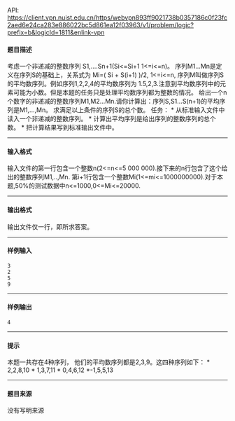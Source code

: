 API: https://client.vpn.nuist.edu.cn/https/webvpn893ff9021738b0357186c0f23fc2aed6e24ca283e886022bc5d861ea12f03963/v1/problem/logic?prefix=b&logicId=1811&enlink-vpn

#### 题目描述

考虑一个非递减的整数序列 S1,....Sn+1(Si<=Si+1 1<=i<=n)。 序列M1...Mn是定义在序列S的基础上，关系式为 Mi=( Si + S(i+1) )/2, 1<=i<=n, 序列M叫做序列S的平均数序列。例如序列1,2,2,4的平均数序列为 1.5,2,3.注意到平均数序列中的元素可能为小数。但是本题的任务只是处理平均数序列都为整数的情况。 给出一个n个数字的非递减的整数序列M1,M2...Mn.请你计算出：序列S,S1...S(n+1)的平均序列是M1,...,Mn。 求满足以上条件的序列S的总个数。 任务： \* 从标准输入文件中读入一个非递减的整数序列。 \* 计算出平均序列是给出序列的整数序列的总个数。 \* 把计算结果写到标准输出文件中。

---

#### 输入格式

输入文件的第一行包含一个整数n(2<=n<=5 000 000).接下来的n行包含了这个给出的整数序列M1,..,Mn. 第i+1行包含一个整数Mi(1<=mi<=1000000000).对于本题,50%的测试数据中n<=1000,0<=Mi<=20000.

---

#### 输出格式

输出文件仅一行，即所求答案。

---

#### 样例输入
```
3
2
5
9	
```

---

#### 样例输出
```
4

```

---

#### 提示

本题一共存在4种序列， 他们的平均数序列都是2,3,9。这四种序列如下： \* 2,2,8,10 \* 1,3,7,11 \* 0,4,6,12 \*-1,5,5,13

---

#### 题目来源

没有写明来源